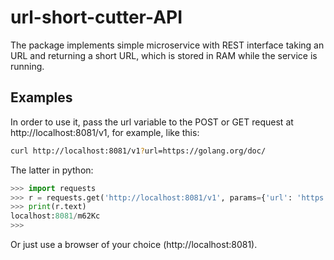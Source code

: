 # url-short-cutter-API


The package implements simple microservice with REST interface taking an URL and returning a short URL, which is stored in RAM while the service is running.

## Examples

In order to use it, pass the url variable to the POST or GET request at http://localhost:8081/v1, for example, like this:

```sh
curl http://localhost:8081/v1?url=https://golang.org/doc/
```

The latter in python: 

```python
>>> import requests
>>> r = requests.get('http://localhost:8081/v1', params={'url': 'https://golang.org/doc/'})
>>> print(r.text)
localhost:8081/m62Kc
>>> 
```

Or just use a browser of your choice (http://localhost:8081).
